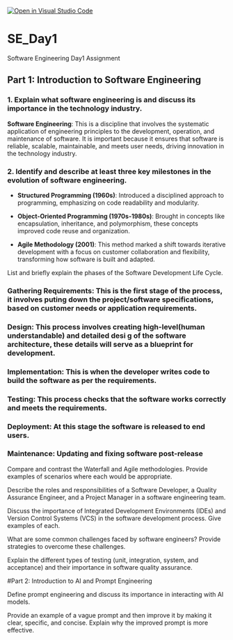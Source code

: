 [![Open in Visual Studio Code](https://classroom.github.com/assets/open-in-vscode-2e0aaae1b6195c2367325f4f02e2d04e9abb55f0b24a779b69b11b9e10269abc.svg)](https://classroom.github.com/online_ide?assignment_repo_id=15570757&assignment_repo_type=AssignmentRepo)
# SE_Day1
Software Engineering Day1 Assignment

## Part 1: Introduction to Software Engineering

### 1. Explain what software engineering is and discuss its importance in the technology industry.

**Software Engineering**: This is a discipline that involves the systematic application of engineering principles to the development, operation, and maintenance of software. It is important because it ensures that software is reliable, scalable, maintainable, and meets user needs, driving innovation in the technology industry.


### 2. Identify and describe at least three key milestones in the evolution of software engineering.

- **Structured Programming (1960s)**: Introduced a disciplined approach to programming, emphasizing on code readability and modularity.

- **Object-Oriented Programming (1970s-1980s)**: Brought in concepts like encapsulation, inheritance, and polymorphism, these concepts improved code reuse and organization.

- **Agile Methodology (2001)**: This method marked a shift towards iterative development with a focus on customer collaboration and flexibility, transforming how software is built and adapted.


List and briefly explain the phases of the Software Development Life Cycle.

### Gathering Requirements: This is the first stage of the process, it involves puting down the project/software specifications, based on customer needs or application requirements.

### Design: This process involves creating high-level(human understandable) and detailed desi g of the software architecture, these details will serve as a blueprint for development.

### Implementation: This is when the developer writes code to build the software as per the requirements.

### Testing: This process checks that the software works correctly and meets the requirements.

### Deployment: At this stage the software is released to end users.

### Maintenance: Updating and fixing software post-release

Compare and contrast the Waterfall and Agile methodologies. Provide examples of scenarios where each would be appropriate.


Describe the roles and responsibilities of a Software Developer, a Quality Assurance Engineer, and a Project Manager in a software engineering team.


Discuss the importance of Integrated Development Environments (IDEs) and Version Control Systems (VCS) in the software development process. Give examples of each.


What are some common challenges faced by software engineers? Provide strategies to overcome these challenges.


Explain the different types of testing (unit, integration, system, and acceptance) and their importance in software quality assurance.


#Part 2: Introduction to AI and Prompt Engineering


Define prompt engineering and discuss its importance in interacting with AI models.


Provide an example of a vague prompt and then improve it by making it clear, specific, and concise. Explain why the improved prompt is more effective.
